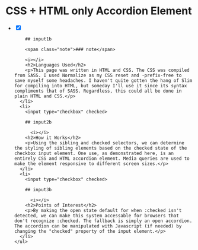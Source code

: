<div class="faq-markdown">
    <h1>CSS + HTML only Accordion Element</h1>
    <ul>
      <li>
        <input type="checkbox" checked>
          
        ## input1b
        
        <span class="note">### note</span>
          
        <i></i>
        <h2>Languages Used</h2>
        <p>This page was written in HTML and CSS. The CSS was compiled from SASS. I used Normalize as my CSS reset and -prefix-free to save myself some headaches. I haven't quite gotten the hang of Slim for compiling into HTML, but someday I'll use it since its syntax compliments that of SASS. Regardless, this could all be done in plain HTML and CSS.</p>
      </li>
      <li>
        <input type="checkbox" checked>
          
        ## input2b
          
          <i></i>
        <h2>How it Works</h2>
        <p>Using the sibling and checked selectors, we can determine the styling of sibling elements based on the checked state of the checkbox input element. One use, as demonstrated here, is an entirely CSS and HTML accordion element. Media queries are used to make the element responsive to different screen sizes.</p>
      </li>
      <li>
        <input type="checkbox" checked>
          
        ## input3b
          
          <i></i>
        <h2>Points of Interest</h2>
        <p>By making the open state default for when :checked isn't detected, we can make this system accessable for browsers that don't recognize :checked. The fallback is simply an open accordion. The accordion can be manipulated with Javascript (if needed) by changing the "checked" property of the input element.</p>
      </li>
    </ul>
</div>

